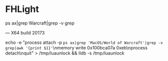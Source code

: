 # FHLight

ps ax|grep Warcraft|grep -v grep

— X64 build 20173

echo -e "process attach -p `ps ax|grep 'MacOS/World of Warcraft'|grep -v grep|awk '{print $1}'`\nmemory write 0x100bca07a 0xeb\nprocess detach\nquit" > /tmp/luaunlock && lldb -s /tmp/luaunlock 

